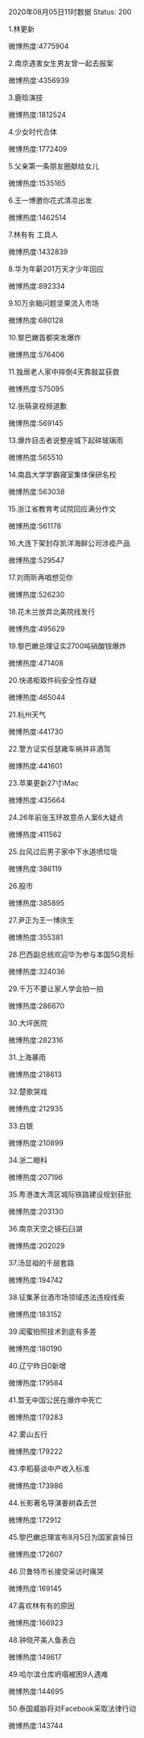 2020年08月05日11时数据
Status: 200

1.林更新

微博热度:4775904

2.南京遇害女生男友曾一起去报案

微博热度:4356939

3.鹿晗演技

微博热度:1812524

4.少女时代合体

微博热度:1772409

5.父亲第一条朋友圈献给女儿

微博热度:1535165

6.王一博邀你花式清凉出发

微博热度:1462514

7.林有有 工具人

微博热度:1432839

8.华为年薪201万天才少年回应

微博热度:892334

9.10万余箱问题坚果流入市场

微博热度:680128

10.黎巴嫩首都突发爆炸

微博热度:576406

11.独居老人家中摔倒4天靠敲盆获救

微博热度:575095

12.张萌录视频道歉

微博热度:569145

13.爆炸目击者说整座城下起碎玻璃雨

微博热度:565510

14.南昌大学学霸寝室集体保研名校

微博热度:563038

15.浙江省教育考试院回应满分作文

微博热度:561178

16.大连下架封存凯洋海鲜公司涉疫产品

微博热度:529547

17.刘雨昕再唱想见你

微博热度:526230

18.花木兰放弃北美院线发行

微博热度:495629

19.黎巴嫩总理证实2700吨硝酸铵爆炸

微博热度:471408

20.快递柜取件码安全性存疑

微博热度:465044

21.杭州天气

微博热度:441730

22.警方证实任瑟雍车祸并非酒驾

微博热度:441601

23.苹果更新27寸iMac

微博热度:435664

24.26年前张玉环故意杀人案6大疑点

微博热度:411562

25.台风过后男子家中下水道喷垃圾

微博热度:386119

26.股市

微博热度:385895

27.尹正为王一博庆生

微博热度:355381

28.巴西副总统欢迎华为参与本国5G竞标

微博热度:324036

29.千万不要让家人学会拍一拍

微博热度:286670

30.大坪医院

微博热度:282316

31.上海暴雨

微博热度:218613

32.楚歌哭戏

微博热度:212935

33.白银

微博热度:210899

34.浙二眼科

微博热度:207196

35.粤港澳大湾区城际铁路建设规划获批

微博热度:203130

36.南京天空之镜石臼湖

微博热度:202029

37.汤显祖的千层套路

微博热度:194742

38.征集茅台酒市场领域违法违规线索

微博热度:183152

39.闺蜜拍照技术到底有多差

微博热度:180190

40.辽宁昨日0新增

微博热度:179584

41.暂无中国公民在爆炸中死亡

微博热度:179283

42.雾山五行

微博热度:179222

43.李稻葵谈中产收入标准

微博热度:173986

44.长影著名导演姜树森去世

微博热度:172912

45.黎巴嫩总理宣布8月5日为国家哀悼日

微博热度:172607

46.贝鲁特市长接受采访时痛哭

微博热度:169145

47.喜欢林有有的原因

微博热度:166923

48.钟晓芹美人鱼表白

微博热度:149617

49.哈尔滨仓库坍塌被困9人遇难

微博热度:144695

50.泰国威胁将对Facebook采取法律行动

微博热度:143744

